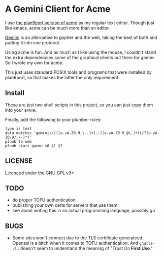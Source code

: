 # A Gemini Client for Acme

I use [the plan9port version of acme](https://9fans.github.io/plan9port/)
as my regular text editor.  Though just like emacs, acme can be much more
than an editor.

[Gemini](https://gemini.circumlunar.space) is an alternative to gopher
and the web, taking the best of both and putting it into one protocol.

Using acme is fun.  And as much as I like using the mouse, I couldn't
stand the extra dependencies some of the graphical clients out there
for gemini. So I wrote my own for acme.

This just uses standard POSIX tools and programs that were installed
by plan9port, so that makes the latter the only requirement.

## Install

These are just two shell scripts in this project, so you can just copy
them into your `$PATH`.

Finally, add the following to your plumber rules:

```
type is text
data matches 'gemini://([a-zA-Z0-9_\-.]+[.:][a-zA-Z0-9_@\-]+)(/?[a-zA-Z0-9/_\-]*)'
plumb to web
plumb start gacme $0 $1 $2
```
## LICENSE

Licenced under the GNU GPL v3+

## TODO

* do proper TOFU authentication
* publishing your own certs for servers that use them
* see about writing this in an actual programming language, possibly go

## BUGS
* Some sites won't connect due to the TLS certificate generateed.  Openssl is a bitch when it comes to TOFU authentication.  And `gnutls-cli` doesn't seem to understand the meaning of "Trust On **First Use**."
